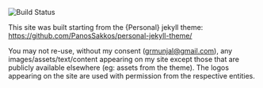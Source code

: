 ![Build Status](https://travis-ci.org/PanosSakkos/personal-jekyll-theme.svg?branch=master)

This site was built starting from the {Personal} jekyll theme:
https://github.com/PanosSakkos/personal-jekyll-theme/

You may not re-use, without my consent (grmunjal@gmail.com), any images/assets/text/content appearing on my site except those that are publicly available elsewhere (eg: assets from the theme). The logos appearing on the site are used with permission from the respective entities.
